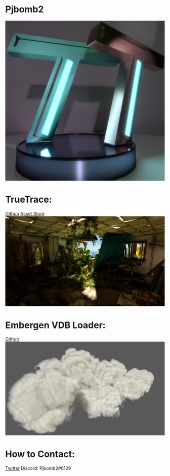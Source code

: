 # Pjbomb2
![](/docs/assets/images/Logo.png)
# TrueTrace:
[Github](https://github.com/Pjbomb2/TrueTrace-Pathtracer)
[Asset Store](INVALID)
![](/docs/assets/images/TrueTrace.png)
# Embergen VDB Loader:
[Github](https://github.com/Pjbomb2/Unofficial-Basic-Embergen-VDB-Loader-for-Unity)
![](/docs/assets/images/VDBLoader.png)

# How to Contact:
[Twitter](https://twitter.com/Pjbomb2)
Discord: Pjbomb2#6129